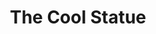 ---
pid: llp230
title: The Cool Statue
location_transcription: Next to A Tall building
coordinates: "[-75.173147689625, 39.954497316616]"
zipcode: 
gen_neighborhood: 
neighborhood: 
outside_phl: 
age: '11'
age_range: 6-13
instagram: 
image_file_name: llp_230.jpg
proposal_transcription: |-
  I did this statue to represent that people should be cool.

  COOL
topic: Pop Culture,Uplifting
topic_summary: 0, 0
type: Sculpture Statue
keywords_other: cool, love statue
credit: Alex Perez
image_labels: 
twitter: 
facebook: 
permalink: "/monuments/llp230/"
layout: item-page
---